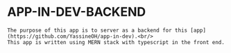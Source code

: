 # APP-IN-DEV-BACKEND

    The purpose of this app is to server as a backend for this [app](https://github.com/YassineOH/app-in-dev).<br/>
    This app is written using MERN stack with typescript in the front end.
